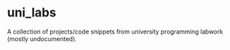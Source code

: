 # uni_labs
A collection of projects/code snippets from university programming labwork (mostly undocumented).
